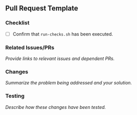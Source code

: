## Pull Request Template

### Checklist

- [ ] Confirm that `run-checks.sh` has been executed.

### Related Issues/PRs

_Provide links to relevant issues and dependent PRs._

### Changes

_Summarize the problem being addressed and your solution._

### Testing

_Describe how these changes have been tested._
